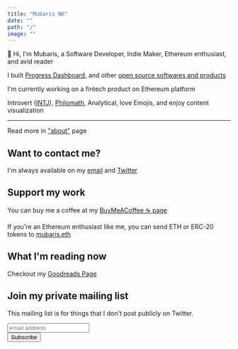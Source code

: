 ```yaml
---
title: "Mubaris NK"
date: ""
path: "/"
image: ""
---
```


👋 Hi, I'm Mubaris, a Software Developer, Indie Maker, Ethereum enthusiast, and avid reader

I built [Progress Dashboard](https://progressdash.xyz/), and other [open source softwares and products](https://github.com/mubaris/)

I'm currently working on a fintech product on Ethereum platform

Introvert ([INTJ](https://www.16personalities.com/intj-personality)), [Philomath](https://en.wikipedia.org/wiki/Philomath), Analytical, love Emojis, and enjoy content visualization

<hr/>

Read more in ["about"](/about) page

## Want to contact me?

I'm always available on my [email](mailto:hello@mubaris.com) and [Twitter](https://twitter.com/realmubaris)

## Support my work

You can buy me a coffee at my [BuyMeACoffee ☕ page](https://www.buymeacoffee.com/mubaris)

If you're an Ethereum enthusiast like me, you can send ETH or ERC-20 tokens to [mubaris.eth](https://etherscan.io/address/mubaris.eth)

## What I'm reading now

Checkout my [Goodreads Page](https://www.goodreads.com/review/list/48467863-mubaris-nk?shelf=currently-reading)

## Join my private mailing list

This mailing list is for things that I don't post publicly on Twitter.
<div id="mc_embed_signup">
<form action="//mubaris.us16.list-manage.com/subscribe/post?u=f9e9a4985cce81e89169df2bf&amp;id=3654da5463" method="post" id="mc-embedded-subscribe-form" name="mc-embedded-subscribe-form" class="validate" target="_blank" novalidate>
    <div id="mc_embed_signup_scroll">
    <!-- <label for="mce-EMAIL">Subscribe for more Awesome Posts!</label> -->
    <input type="email" value="" name="EMAIL" class="email" id="mce-EMAIL" placeholder="email address" required>
    <!-- real people should not fill this in and expect good things - do not remove this or risk form bot signups-->
    <div style="position: absolute; left: -5000px;" aria-hidden="true"><input type="text" name="b_f9e9a4985cce81e89169df2bf_3654da5463" tabindex="-1" value=""></div>
    <div class="clear"><input type="submit" value="Subscribe" name="subscribe" id="mc-embedded-subscribe" class="button"></div>
    </div>
</form>
</div>

